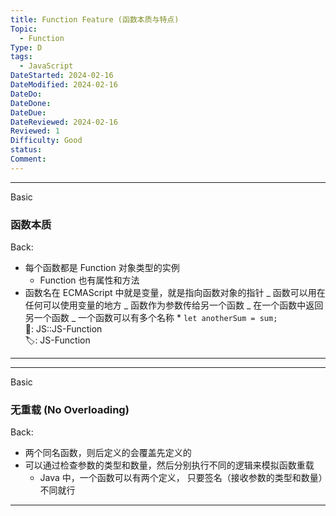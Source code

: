 ```yaml
---
title: Function Feature (函数本质与特点)
Topic:
  - Function
Type: D
tags:
  - JavaScript
DateStarted: 2024-02-16
DateModified: 2024-02-16
DateDo:
DateDone:
DateDue:
DateReviewed: 2024-02-16
Reviewed: 1
Difficulty: Good
status:
Comment:
---
```


---

Basic

### 函数本质

Back:

- 每个函数都是 Function 对象类型的实例
  - Function 也有属性和方法
- 函数名在 ECMAScript 中就是变量，就是指向函数对象的指针
  _ 函数可以用在任何可以使用变量的地方
  _ 函数作为参数传给另一个函数
  _ 在一个函数中返回另一个函数
  _ 一个函数可以有多个名称 \* `let anotherSum = sum;`  
  📌: JS::JS-Function  
  🏷️: JS-Function

---

---

Basic

### 无重载 (No Overloading)

Back:

- 两个同名函数，则后定义的会覆盖先定义的
- 可以通过检查参数的类型和数量，然后分别执行不同的逻辑来模拟函数重载
  - Java 中，一个函数可以有两个定义， 只要签名（接收参数的类型和数量）不同就行

---
